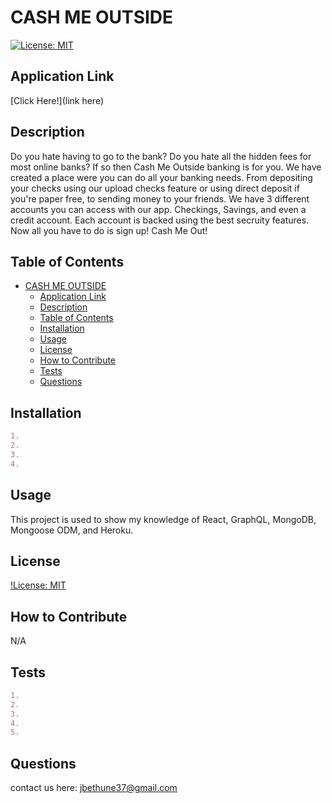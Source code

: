 # CASH ME OUTSIDE

[![License: MIT](https://img.shields.io/badge/License-MIT-yellow.svg)](https://opensource.org/licenses/MIT)

## Application Link
[Click Here!](link here)

## Description
Do you hate having to go to the bank? Do you hate all the hidden fees for most online banks? If so then Cash Me Outside banking is for you. We have created a place were you can do all your banking needs. From depositing your checks using our upload checks feature or using direct deposit if you're paper free, to sending money to your friends. We have 3 different accounts you can access with our app. Checkings, Savings, and even a credit account. Each account is backed using the best secruity features. Now all you have to do is sign up! Cash Me Out!
## Table of Contents
- [CASH ME OUTSIDE](#cash-me-outside)
  - [Application Link](#application-link)
  - [Description](#description)
  - [Table of Contents](#table-of-contents)
  - [Installation](#installation)
  - [Usage](#usage)
  - [License](#license)
  - [How to Contribute](#how-to-contribute)
  - [Tests](#tests)
  - [Questions](#questions)

## Installation
```md
1. 
2. 
3. 
4. 
```

## Usage
This project is used to show my knowledge of React, GraphQL, MongoDB, Mongoose ODM, and Heroku.

## License
[!License: MIT](https://choosealicense.com/licenses/mit/)

## How to Contribute
N/A

## Tests
```md
1. 
2. 
3. 
4.   
5. 
```

## Questions
contact us here: jbethune37@gmail.com